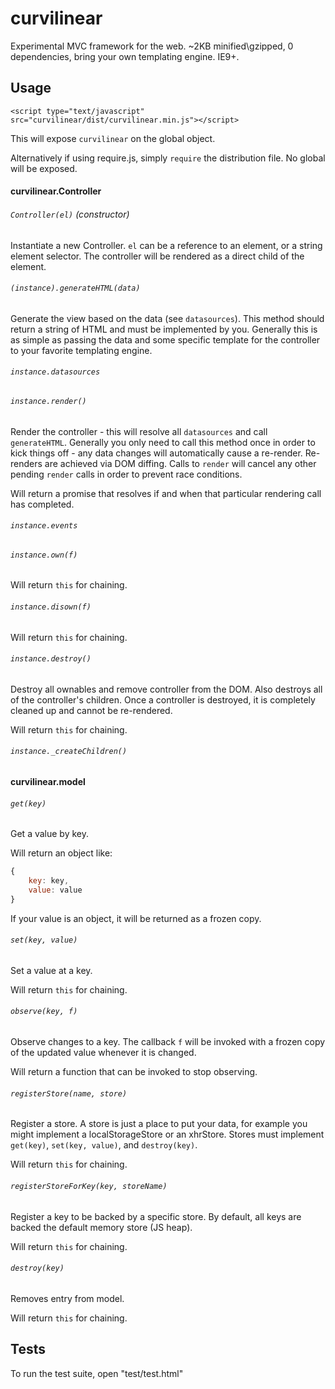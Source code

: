 # curvilinear
Experimental MVC framework for the web.  ~2KB minified\gzipped, 0 dependencies, bring your own templating engine.  IE9+.

## Usage

`<script type="text/javascript" src="curvilinear/dist/curvilinear.min.js"></script>`

This will expose `curvilinear` on the global object.

Alternatively if using require.js, simply `require` the distribution file.  No global will be exposed.

#### curvilinear.Controller

###### `Controller(el)` (constructor)

Instantiate a new Controller.  `el` can be a reference to an element, or a string element selector.  The controller will be rendered as a direct child of the element.

###### `(instance).generateHTML(data)`

Generate the view based on the data (see `datasources`).  This method should return a string of HTML and must be implemented by you.  Generally this is as simple as passing the data and some specific template for the controller to your favorite templating engine.

###### `instance.datasources`

###### `instance.render()`

Render the controller - this will resolve all `datasources` and call `generateHTML`.  Generally you only need to call this method once in order to kick things off - any data changes will automatically cause a re-render.  Re-renders are achieved via DOM diffing.  Calls to `render` will cancel any other pending `render` calls in order to prevent race conditions.

Will return a promise that resolves if and when that particular rendering call has completed.

###### `instance.events`

###### `instance.own(f)`

Will return `this` for chaining.

###### `instance.disown(f)`

Will return `this` for chaining.

###### `instance.destroy()`

Destroy all ownables and remove controller from the DOM.  Also destroys all of the controller's children.  Once a controller is destroyed, it is completely cleaned up and cannot be re-rendered.

Will return `this` for chaining.

###### `instance._createChildren()`

#### curvilinear.model

###### `get(key)`

Get a value by key.

Will return an object like:

```js
{
    key: key,
    value: value
}
```

If your value is an object, it will be returned as a frozen copy.

###### `set(key, value)`

Set a value at a key.

Will return `this` for chaining.

###### `observe(key, f)`

Observe changes to a key.  The callback `f` will be invoked with a frozen copy of the updated value whenever it is changed.

Will return a function that can be invoked to stop observing.

###### `registerStore(name, store)`

Register a store.  A store is just a place to put your data, for example you might implement a localStorageStore or an xhrStore.  Stores must implement `get(key)`, `set(key, value)`, and `destroy(key)`.

Will return `this` for chaining.

###### `registerStoreForKey(key, storeName)`

Register a key to be backed by a specific store.  By default, all keys are backed the default memory store (JS heap).

Will return `this` for chaining.

###### `destroy(key)`

Removes entry from model.

Will return `this` for chaining.

## Tests

To run the test suite, open "test/test.html"
